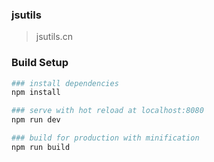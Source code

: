 ### jsutils

> jsutils.cn

### Build Setup

``` bash
### install dependencies
npm install

### serve with hot reload at localhost:8080
npm run dev

### build for production with minification
npm run build
```


